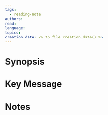 ```yaml
---
tags:
  - reading-note
authors: 
read: 
language: 
topics:
creation date: <% tp.file.creation_date() %>
---
```

# Synopsis

# Key Message

# Notes
